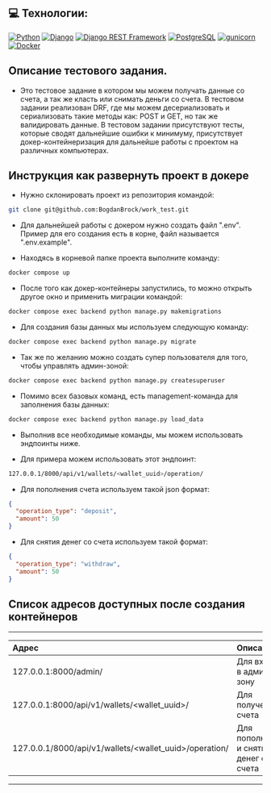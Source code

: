 ## 💻 Технологии:
[![Python](https://img.shields.io/badge/-Python-464646?style=flat&logo=Python&logoColor=56C0C0&color=008080)](https://www.python.org/)
[![Django](https://img.shields.io/badge/-Django-464646?style=flat&logo=Django&logoColor=56C0C0&color=008080)](https://www.djangoproject.com/)
[![Django REST Framework](https://img.shields.io/badge/-Django%20REST%20Framework-464646?style=flat&logo=Django%20REST%20Framework&logoColor=56C0C0&color=008080)](https://www.django-rest-framework.org/)
[![PostgreSQL](https://img.shields.io/badge/-PostgreSQL-464646?style=flat&logo=PostgreSQL&logoColor=56C0C0&color=008080)](https://www.postgresql.org/)
[![gunicorn](https://img.shields.io/badge/-gunicorn-464646?style=flat&logo=gunicorn&logoColor=56C0C0&color=008080)](https://gunicorn.org/)
[![Docker](https://img.shields.io/badge/-Docker-464646?style=flat&logo=Docker&logoColor=56C0C0&color=008080)](https://www.docker.com/)

## Описание тестового задания.

- Это тестовое задание в котором мы можем получать данные со счета, 
а так же класть или снимать деньги со счета. В тестовом задании 
реализован DRF, где мы можем десериализовать и сериализовать такие 
методы как: POST и GET, но так же валидировать данные. 
В тестовом задании присутствуют тесты, которые сводят 
дальнейшие ошибки к минимуму, присутствует докер-контейнеризация 
для дальнейше работы с проектом на различных компьютерах.

## Инструкция как развернуть проект в докере

- Нужно склонировать проект из репозитория командой:
```bash
git clone git@github.com:BogdanBrock/work_test.git
```
- Для дальнейшей работы с докером нужно создать файл ".env".
Пример для его создания есть в корне, файл называется ".env.example".

- Находясь в корневой папке проекта выполните команду:
```bash
docker compose up
```

- После того как докер-контейнеры запустились, то можно
открыть другое окно и применить миграции командой:
```bash
docker compose exec backend python manage.py makemigrations
```

- Для создания базы данных мы
используем следующую команду:
```bash
docker compose exec backend python manage.py migrate
```

- Так же по желанию можно создать супер пользователя
для того, чтобы управлять админ-зоной:
```bash
docker compose exec backend python manage.py createsuperuser
```

- Помимо всех базовых команд, есть management-команда
для заполнения базы данных:
```bash
docker compose exec backend python manage.py load_data 
```

- Выполнив все необходимые команды,
мы можем использовать эндпоинты ниже.

- Для примера можем использовать этот эндпоинт:
```bash
127.0.0.1/8000/api/v1/wallets/<wallet_uuid>/operation/
```
- Для пополнения счета используем такой json формат:
```json
{
  "operation_type": "deposit",
  "amount": 50
}
```
- Для снятия денег со счета используем такой формат:
```json
{
  "operation_type": "withdraw",
  "amount": 50
}
```

## Список адресов доступных после создания контейнеров
--------------------------------------------------------------------------------------------------------
|                           Адрес                             |              Описание                  |
|:------------------------------------------------------------|:---------------------------------------|
| 127.0.0.1:8000/admin/                                       | Для входа в админ-зону                 |
| 127.0.0.1:8000/api/v1/wallets/<wallet_uuid>/                | Для получения счета                    |
| 127.0.0.1/8000/api/v1/wallets/<wallet_uuid>/operation/      | Для пополнения и снятия денег со счета |
--------------------------------------------------------------------------------------------------------
